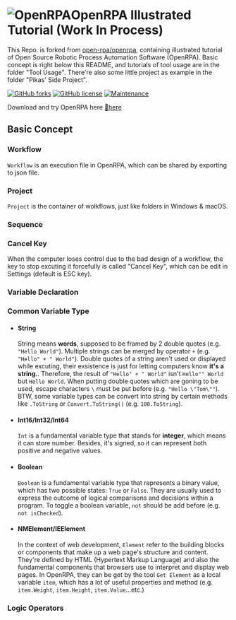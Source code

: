 # ![OpenRPA](OpenRPA-logo.png)OpenRPA Illustrated Tutorial (Work In Process)
This Repo. is forked from [open-rpa/openrpa](https://github.com/open-rpa/openrpa), containing illustrated tutorial of Open Source Robotic Process Automation Software (OpenRPA).
Basic concept is right below this README, and tutorials of tool usage are in the folder "Tool Usage". There're also some little project as example in the folder "Pikas' Side Project".

[![GitHub forks](https://img.shields.io/github/forks/open-rpa/openrpa.svg)](https://github.com/open-rpa/openrpa/network) 
[![GitHub license](https://img.shields.io/github/license/open-rpa/openrpa.svg)](https://github.com/open-rpa/openrpa/blob/master/LICENSE)
[![Maintenance](https://img.shields.io/badge/Maintained%3F-yes-green.svg)](https://github.com/open-rpa/openrpa/graphs/commit-activity)

Download and try OpenRPA here [💾here](https://github.com/open-rpa/openrpa/releases/latest/download/OpenRPA.msi)

## Basic Concept

### Workflow
  `Workflow` is an execution file in OpenRPA, which can be shared by exporting to json file.

### Project
  `Project` is the container of wolkflows, just like folders in Windows & macOS.

### Sequence


### Cancel Key
   When the computer loses control due to the bad design of a workflow, the key to stop excuting it forcefully is called "Cancel Key", which can be edit in Settings (default is ESC key). 

### Variable Declaration

### Common Variable Type

- #### String
  String means **words**, supposed to be framed by 2 double quotes (e.g. `"Hello World"`).  Multiple strings can be merged by operator `+` (e.g. `"Hello" + " World"`). Double quotes of a string aren't used or displayed while excuting, their exsistence is just for letting computers know  **it's a string.**. Therefore, the result of `"Hello" + " World"` isn't `Hello"" World` but `Hello World`. When putting double quotes which are goning to be used, escape characters `\` must be put before (e.g. `"Hello \"Tom\""`). BTW, some variable types can be convert into string by certain methods like `.ToString` or `Convert.ToString()` (e.g. `100.ToString`).
  
- #### Int16/Int32/Int64
  `Int` is a fundamental variable type that stands for **integer**, which means it can store number. Besides, it's signed, so it can represent both positive and negative values. 
  
- #### Boolean
  `Boolean` is a fundamental variable type that represents a binary value, which has two possible states: `True` or `False`. They are usually used to express the outcome of logical comparisons and decisions within a program. To toggle a boolean variable, `not` should be add before (e.g. `not isChecked`). 

- #### NMElement/IEElement
  In the context of web development, `Element` refer to the building blocks or components that make up a web page's structure and content. They're defined by HTML (Hypertext Markup Language) and also the fundamental components that browsers use to interpret and display web pages. In OpenRPA, they can be get by the tool `Get Element` as a local variable `item`, which has a lot of useful properties and method (e.g. `item.Weight`, `item.Height`, `item.Value`...etc.)

### Logic Operators


   

